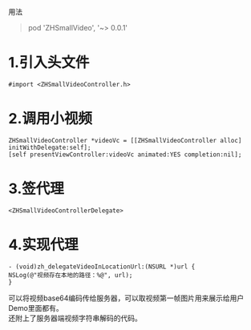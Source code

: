 用法
> pod 'ZHSmallVideo', '~> 0.0.1'
# 1.引入头文件
```
#import <ZHSmallVideoController.h>
```
# 2.调用小视频
```
ZHSmallVideoController *videoVc = [[ZHSmallVideoController alloc] initWithDelegate:self];
[self presentViewController:videoVc animated:YES completion:nil];
```
# 3.签代理
```
<ZHSmallVideoControllerDelegate>
```
# 4.实现代理
```
- (void)zh_delegateVideoInLocationUrl:(NSURL *)url {
NSLog(@"视频存在本地的路径：%@", url);
}
```
可以将视频base64编码传给服务器，可以取视频第一帧图片用来展示给用户Demo里面都有。  
还附上了服务器端视频字符串解码的代码。

